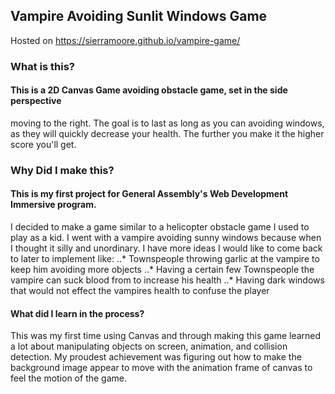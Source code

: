 
## Vampire Avoiding Sunlit Windows Game
Hosted on https://sierramoore.github.io/vampire-game/

### What is this?
#### This is a 2D Canvas Game avoiding obstacle game, set in the side perspective
moving to the right. The goal is to last as long as you can avoiding windows,
as they will quickly decrease your health. The further you make it the higher score you'll get.

### Why Did I make this?
#### This is my first project for General Assembly's Web Development Immersive program.
I decided to make a game similar to a helicopter obstacle game I used to play as a kid.
I went with a vampire avoiding sunny windows because when I thought it silly and unordinary.
I have more ideas I would like to come back to later to implement like:
..* Townspeople throwing garlic at the vampire to keep him avoiding more objects
..* Having a certain few Townspeople the vampire can suck blood from to increase his health
..* Having dark windows that would not effect the vampires health to confuse the player

#### What did I learn in the process?
This was my first time using Canvas and through making this game learned a lot about
manipulating objects on screen, animation, and collision detection. My proudest achievement was figuring out how to make the
background image appear to move with the animation frame of canvas to feel the motion of the game.

